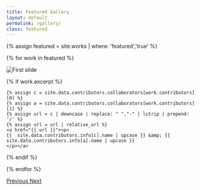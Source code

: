 ```yaml
---
title: Featured Gallery
layout: default
permalink: /gallery/
class: featured
---
```


<!-- This page features a full bleed gallery, navigation to the next image and text overlay with pull quotes.

Using Bootstrap 4 Carousel functionality (https://getbootstrap.com/docs/4.1/components/carousel/) -->

<div class="container-fluid">
<div id="carouselExampleControls" class="carousel slide">
  <div class="carousel-inner">

  {% assign featured = site.works | where: 'featured','true' %}

  {% for work in featured %}

  <div class="carousel-item {% if forloop.first == true %}active{% endif %}">
  <img class="d-block mx-auto" src="{{ work.image | prepend: '/assets/images/' }}" alt="First slide">

  {% if work.excerpt %}
  <div class="carousel-caption d-none d-md-block">

    {% assign c = site.data.contributors.collaborators[work.contributors][0] %}
    {% assign a = site.data.contributors.collaborators[work.contributors][1] %}
    {% assign url = c | downcase | replace: " ","-" | lstrip | prepend: '/' %}
    {% assign url = url | relative_url %}
    <a href="{{ url }}"><p>
    {{  site.data.contributors.info[c].name | upcase }} &amp; {{  site.data.contributors.info[a].name | upcase }}
    </p></a>

  </div>
  {% endif %}

  </div>

  {% endfor %}
  </div>
  <a class="carousel-control-prev" href="#carouselExampleControls" role="button" data-slide="prev">
  <span class="carousel-control-prev-icon" aria-hidden="true"></span>
  <span class="sr-only">Previous</span>
  </a>
  <a class="carousel-control-next" href="#carouselExampleControls" role="button" data-slide="next">
  <span class="carousel-control-next-icon" aria-hidden="true"></span>
  <span class="sr-only">Next</span>
  </a>
</div>
</div>
